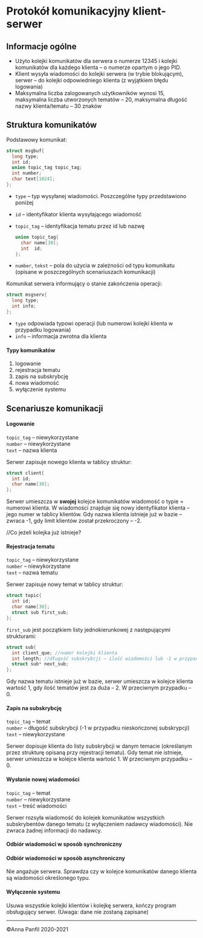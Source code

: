 # Protokół komunikacyjny klient-serwer

[//]: [TOC]

## Informacje ogólne
- Użyto kolejki komunikatów dla serwera o numerze 12345 i kolejki komunikatów dla każdego klienta – o numerze opartym o jego PID.
- Klient wysyła wiadomości do kolejki serwera (w trybie blokującym), serwer – do kolejki odpowiedniego klienta (z wyjątkiem błędu logowania)
- Maksymalna liczba zalogowanych użytkowników wynosi 15, maksymalna liczba utworzonych tematów – 20, maksymalna długość nazwy klienta/tematu – 30 znaków

## Struktura komunikatów
Podstawowy komunikat:

```c
struct msgbuf{
  long type;
  int id;
  union topic_tag topic_tag;
  int number;
  char text[1024];
};
```

- `type` – typ wysyłanej wiadomości. Poszczególne typy przedstawiono poniżej
- `id` – identyfikator klienta wysyłającego wiadomość
- `topic_tag` – identyfikacja tematu przez id lub nazwę

    ```c
    union topic_tag{
      char name[30];
      int  id;
    };
    ```

- `number`, `tekst` – pola do użycia w zależności od typu komunikatu (opisane w poszczególnych scenariuszach komunikacji)


Komunikat serwera informujący o stanie zakończenia operacji:

```c
struct msgserv{
  long type;
  int info;
};
```

- `type` odpowiada typowi operacji (lub numerowi kolejki klienta w przypadku logowania)
- `info` – informacja zwrotna dla klienta


#### Typy komunikatów
1. logowanie
1. rejestracja tematu
1. zapis na subskrybcję
1. nowa wiadomość
1. wyłączenie systemu

## Scenariusze komunikacji
#### Logowanie
  `topic_tag` – niewykorzystane<br>
  `number` – niewykorzystane<br>
  `text` – nazwa klienta

  Serwer zapisuje nowego klienta w tablicy struktur:

  ```c
  struct client{
    int id;
    char name[30];
  };
  ```
  Serwer umieszcza w **swojej** kolejce komunikatów wiadomość o typie = numerowi klienta. W wiadomości znajduje się nowy identyfikator klienta – jego numer w tablicy klientów. Gdy nazwa klienta istnieje już w bazie – zwraca -1, gdy limit klientów został przekroczony – -2.

  //Co jeżeli kolejka już istnieje?

#### Rejestracja tematu
  `topic_tag` – niewykorzystane<br>
  `number` – niewykorzystane<br>
  `text` – nazwa tematu

  Serwer zapisuje nowy temat w tablicy struktur:

  ```c
  struct topic{
    int id;
    char name[30];
    struct sub first_sub;
  };
  ```

`first_sub` jest początkiem listy jednokierunkowej z następującymi strukturami:

  ```c
  struct sub{
    int client_que; //numer kolejki klienta
    int length; //długość subskrybcji – ilość wiadomości lub -1 w przypadku subskrypcji na zawsze
    struct sub* next_sub;
  };
  ```

  Gdy nazwa tematu istnieje już w bazie, serwer umieszcza w  kolejce klienta wartość 1, gdy ilość tematów jest za duża – 2. W przeciwnym przypadku – 0.

#### Zapis na subskrybcję
  `topic_tag` – temat<br>
  `number` – długość subskrybcji (-1 w przypadku nieskończonej subskrypcji)<br>
  `text` – niewykorzystane

  Serwer dopisuje klienta do listy subskrybcji w danym temacie (określanym przez strukturę opisaną przy rejestracji tematu).
  Gdy temat nie istnieje, serwer umieszcza w  kolejce klienta wartość 1. W przeciwnym przypadku – 0.

#### Wysłanie nowej wiadomości
  `topic_tag` – temat<br>
  `number` – niewykorzystane<br>
  `text` – treść wiadomości

  Serwer rozsyła wiadomość do kolejek komunikatów wszystkich subskrybentów danego tematu (z wyłączeniem nadawcy wiadomości).
  Nie zwraca żadnej informacji do nadawcy.

#### Odbiór wiadomości w sposób synchroniczny


#### Odbiór wiadomości w sposób asynchroniczny
  Nie angażuje serwera. Sprawdza czy w kolejce komunikatów danego klienta są wiadomości określonego typu.

#### Wyłączenie systemu
  Usuwa wszystkie kolejki klientów i kolejkę serwera, kończy program obsługujący serwer. (Uwaga: dane nie zostaną zapisane)

---
©Anna Panfil 2020-2021

